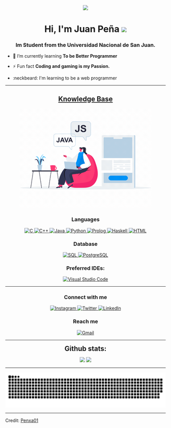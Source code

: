<p align="center">
  <img style="width:8rem; height:auto" src="https://cdn.dribbble.com/users/1787323/screenshots/10091971/media/d43c019bfeff34be8816481e843ea8c1.png"/>
</p>

<h1 align="center">Hi, I'm Juan Peña <img width="30px" src="https://raw.githubusercontent.com/iampavangandhi/iampavangandhi/master/gifs/Hi.gif"></h1>
<h3 font-size="20" align="center">Im Student from the Universidad Nacional de San Juan.</h3>


- 🌱 I’m currently learning **To be Better Programmer** 

- ⚡ Fun fact **Coding and gaming is my Passion.**
  
- :neckbeard: I'm learning to be a web programmer


---


<h2 align="center"><u><b>Knowledge Base</b></u></h2>

<p align="center">
  <img style="width:26rem; height:auto" src="https://raw.githubusercontent.com/Elanza-48/Elanza-48/41a4790484e268102dfdab2b7c59d440d3ffafab/resources/img/coders-prog.gif"/>
</p>


<h3 align="center">Languages</h3>
<p align="center">
      <a href="https://en.cppreference.com/w/c" target="_blank" title="C">
          <img src="https://img.shields.io/badge/C-00599C?style=flat&logo=c&logoColor=white" style="width: 55px; height: 50px; transition: transform 0.2s;" alt="C"
               onmouseover="this.style.transform='scale(1.2)'" 
               onmouseout="this.style.transform='scale(1)'">
      </a>
      <a href="https://en.cppreference.com/w/" target="_blank" title="C++">
          <img src="https://img.shields.io/badge/C%2B%2B-F34B7D?style=flat&logo=c%2B%2B&logoColor=white" style="width: 80px; height: 50px; transition: transform 0.2s;" alt="C++"
               onmouseover="this.style.transform='scale(1.2)'" 
               onmouseout="this.style.transform='scale(1)'">
      </a>
      <a href="https://www.java.com/" target="_blank" title="Java">
          <img src="https://img.shields.io/badge/Java-E34F26?style=flat&logo=java&logoColor=white" style="width: 70px; height: 50px; transition: transform 0.2s;" alt="Java"
               onmouseover="this.style.transform='scale(1.2)'" 
               onmouseout="this.style.transform='scale(1)'">
      </a>
      <a href="https://www.python.org/" target="_blank" title="Python">
          <img src="https://img.shields.io/badge/Python-3776AB?style=flat&logo=python&logoColor=white" style="width: 120px; height: 50px; transition: transform 0.2s;" alt="Python"
               onmouseover="this.style.transform='scale(1.2)'" 
               onmouseout="this.style.transform='scale(1)'">
      </a>
      <a href="https://www.swi-prolog.org/" target="_blank" title="Prolog">
          <img src="https://img.shields.io/badge/Prolog-3B3B6D?style=flat&logo=prolog&logoColor=white" style="width: 90px; height: 50px; transition: transform 0.2s;" alt="Prolog"
               onmouseover="this.style.transform='scale(1.2)'" 
               onmouseout="this.style.transform='scale(1)'">
      </a>
      <a href="https://www.haskell.org/" target="_blank" title="Haskell">
          <img src="https://img.shields.io/badge/Haskell-5D4F85?style=flat&logo=haskell&logoColor=white" style="width: 110px; height: 50px; transition: transform 0.2s;" alt="Haskell"
               onmouseover="this.style.transform='scale(1.2)'" 
               onmouseout="this.style.transform='scale(1)'">
      </a>
      <a href="https://developer.mozilla.org/en-US/docs/Web/HTML" target="_blank" title="HTML">
          <img src="https://img.shields.io/badge/HTML-E34F26?style=flat&logo=html5&logoColor=white" style="width: 100px; height: 50px; transition: transform 0.2s;" alt="HTML"     
              onmouseover="this.style.transform='scale(1.2)'" 
               onmouseout="this.style.transform='scale(1.2)'">
      </a>
</p>


<h3 align="center">Database</h3>
<p align="center">
      <a href="https://www.w3schools.com/sql/" target="_blank" title="SQL">
            <img src="https://img.shields.io/badge/SQL-003B57?style=flat&logo=database&logoColor=white" style="width: 80px; height: 50px; transition: transform 0.2s;" alt="SQL"
                 onmouseover="this.style.transform='scale(1.2)'" 
                 onmouseout="this.style.transform='scale(1)'">
        </a>
        <a href="https://www.postgresql.org/" target="_blank" title="PostgreSQL">
            <img src="https://img.shields.io/badge/PostgreSQL-336791?style=flat&logo=postgresql&logoColor=white" style="width: 150px; height: 50px; transition: transform 0.2s;" alt="PostgreSQL"
                 onmouseover="this.style.transform='scale(1.2)'" 
                 onmouseout="this.style.transform='scale(1)'">
        </a>
</p>


<h3 align="center">Preferred IDEs:</h3>
<p align="center"> 
    <a href="https://code.visualstudio.com/" target="_blank" title="Visual Studio Code">
            <img src="https://img.shields.io/badge/VS%20Code-007ACC?style=flat&logo=visual-studio-code&logoColor=white" style="width: 90px; height: 50px; transition: transform 0.2s;" alt="Visual Studio Code"
                 onmouseover="this.style.transform='scale(1.2)'" 
                 onmouseout="this.style.transform='scale(1)'">
        </a>
</p>

----

<h3 align="center">Connect with me</h3>

<div style="margin-top:10px" align="center">
  <div>
    <a href="https://www.instagram.com/_penxa01/" target="_blank" title="Instagram">
            <img src="https://img.shields.io/badge/Instagram-E4405F?style=flat&logo=instagram&logoColor=white" style="width: 110px; height: 50px; transition: transform 0.2s;" alt="Instagram"
                 onmouseover="this.style.transform='scale(1.2)'" 
                 onmouseout="this.style.transform='scale(1)'">
        </a>
        <a href="https://x.com/Penxa01" target="_blank" title="Twitter">
            <img src="https://img.shields.io/badge/Twitter-1DA1F2?style=flat&logo=twitter&logoColor=white" style="width: 80px; height: 50px; transition: transform 0.2s;" alt="Twitter"
                 onmouseover="this.style.transform='scale(1.2)'" 
                 onmouseout="this.style.transform='scale(1)'">
        </a>
        <a href="https://www.linkedin.com/in/juan-pe%C3%B1a-b543771ba/" target="_blank" title="LinkedIn">
            <img src="https://img.shields.io/badge/LinkedIn-0077B5?style=flat&logo=linkedin&logoColor=white" style="width: 110px; height: 50px; transition: transform 0.2s;" alt="LinkedIn"
                 onmouseover="this.style.transform='scale(1.2)'" 
                 onmouseout="this.style.transform='scale(1)'">
        </a>
  </div>
</div>

<h3 align="center">Reach me</h3>

<p align="center">
    <a href="mailto:pepino199582@gmail.com" title="Gmail">
            <img src="https://img.shields.io/badge/Gmail-D14836?style=flat&logo=gmail&logoColor=white" style="width: 90px; height: 50px; transition: transform 0.2s;" alt="Gmail"
                 onmouseover="this.style.transform='scale(1.2)'" 
                 onmouseout="this.style.transform='scale(1)'">
        </a>
</p>

----

<div align="center">
<h2 align="center" style="margin: 5px 10px;">Github stats:</h2> 

[![](https://github-readme-stats.vercel.app/api?username=elanza-48&show_icons=true&theme=tokyonight&hide_border=true&locale=en)](https://github.com/Elanza-48)
[![](https://github-readme-streak-stats.herokuapp.com/?user=elanza-48&theme=material-palenight)](https://github.com/Elanza-48)
</div>

----

<p align="center">
  <img  src="https://raw.githubusercontent.com/Elanza-48/Elanza-48/main/resources/img/github-contribution-grid-snake.svg"
    alt="example" />
</p>

------
Credit: [Penxa01](https://github.com/penxa01)
